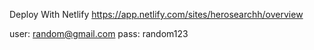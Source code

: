 Deploy With Netlify https://app.netlify.com/sites/herosearchh/overview


user: random@gmail.com
pass: random123
